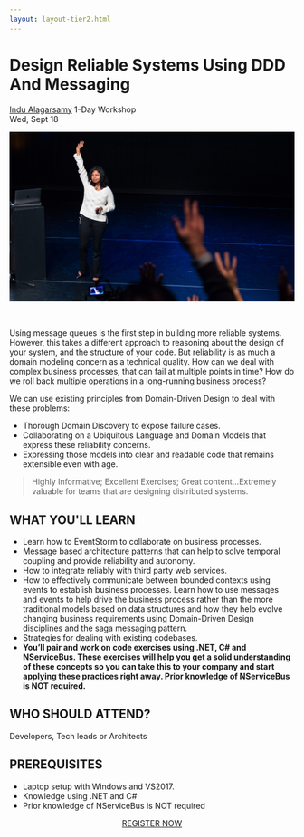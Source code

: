 ```yaml
---
layout: layout-tier2.html
---
```

<div class="container section workshop-single-page">
  <div class="row">
    <div class="col-xs-12 col-sm-2">
      <div class="speaker-container">
        <a href="../speakers/indu-alagarsamy.html"><div class="speaker-img indu-alagarsamy keep-color"></div></a>
      </div>
    </div>
    <div class="col-xs-12 col-sm-8 content">
      <h1 class="section-header">Design Reliable Systems Using DDD And Messaging</h1>
      <p><span class="speaker-name"><a href="../speakers/indu-alagarsamy.html">Indu Alagarsamy</a></span
      >
      <span class="duration">1-Day Workshop<br />Wed, Sept 18</span></p>
      <img src="../img/workshop/Workshop-Indu-Alagarsamy.jpg" class="speaker--workshop-content-img" alt="" style="margin-bottom: 30px" />
      <p>Using message queues is the first step in building more reliable systems. However, this takes a different approach to reasoning about the design of your system, and the structure of your code. But reliability is as much a domain modeling concern as a technical quality. How can we deal with complex business processes, that can fail at multiple points in time? How do we roll back multiple operations in a long-running business process?</p>
      <p>We can use existing principles from Domain-Driven Design to deal with these problems:</p>
      <ul>
        <li>Thorough Domain Discovery to expose failure cases.</li>
        <li>Collaborating on a Ubiquitous Language and Domain Models that express these reliability concerns.</li>
        <li>Expressing those models into clear and readable code that remains extensible even with age.</li>
      </ul>
      <blockquote>
        <p>Highly Informative; Excellent Exercises; Great content...Extremely valuable for teams that are designing distributed systems.</p>
      </blockquote>
      <h2>WHAT YOU'LL LEARN</h2>
      <ul>
        <li>Learn how to EventStorm to collaborate on business processes.</li>
        <li>Message based architecture patterns that can help to solve temporal coupling and provide reliability and autonomy.</li>
        <li>How to integrate reliably with third party web services.</li>
        <li>How to effectively communicate between bounded contexts using events to establish business processes. Learn how to use messages and events to help drive the business process rather than the more traditional models based on data structures and how they help evolve changing business requirements using Domain-Driven Design disciplines and the saga messaging pattern.</li>
        <li>Strategies for dealing with existing codebases.</li>
        <li><strong>You’ll pair and work on code exercises using .NET, C# and NServiceBus. These exercises will help you get a solid understanding of these concepts so you can take this to your company and start applying these practices right away. Prior knowledge of NServiceBus is NOT required.</strong></li>
      </ul>
      <h2>WHO SHOULD ATTEND?</h2>
      <p>Developers, Tech leads or Architects</p>
      <h2>PREREQUISITES</h2>
      <ul>
        <li>Laptop setup with Windows and VS2017.</li>
        <li>Knowledge using .NET and C#</li>
        <li>Prior knowledge of NServiceBus is NOT required</li>
      </ul>
      <div class="col-xs-12" align="center">
        <a class="btn" href="https://ti.to/eddd/explore-ddd-2019"
          >REGISTER NOW</a
        >
      </div>
    </div>
  </div>
</div>
